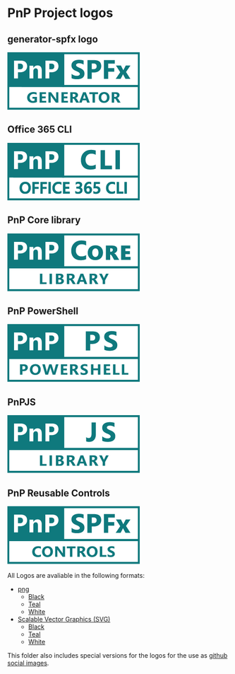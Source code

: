 # PnP Project logos

## generator-spfx logo
![generator-spfx](/pnp-logos/png/teal/300w/generator-spfx-teal-300.png)

## Office 365 CLI
![Office 365 CLI](/pnp-logos/png/teal/300w/office-365-cli-teal-300.png)

## PnP Core library
![PnP Core Library](/pnp-logos/png/teal/300w/pnp-core-library-teal-300.png)

## PnP PowerShell
![PnP Core Library](/pnp-logos/png/teal/300w/pnp-powershell-teal-300.png)

## PnPJS
![PnPJS](/pnp-logos/png/teal/300w/pnpjs-library-teal-300.png)

## PnP Reusable Controls
![PnPJS](/pnp-logos/png/teal/300w/spfx-controls-teal-300.png)

All Logos are avaliable in the following formats:

* [png](/pnp-logos/png/)
  * [Black](/pnp-logos/png/black/)
  * [Teal](/pnp-logos/png/teal/)
  * [White](/pnp-logos/png/white/)
* [Scalable Vector Graphics (SVG)](/pnp-logos/svg/)
  * [Black](/pnp-logos/svg/black/)
  * [Teal](/pnp-logos/svg/teal/)
  * [White](/pnp-logos/svg/white/)

This folder also includes special versions for the logos for the use as [github social images](/pnp-logos/github-social/).